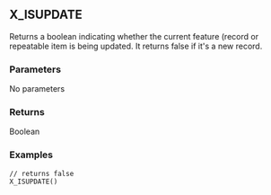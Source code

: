 ## X_ISUPDATE

Returns a boolean indicating whether the current feature (record or repeatable item is being updated. It returns false if it's a new record.

### Parameters
No parameters

### Returns
Boolean

### Examples
```
// returns false
X_ISUPDATE()
```